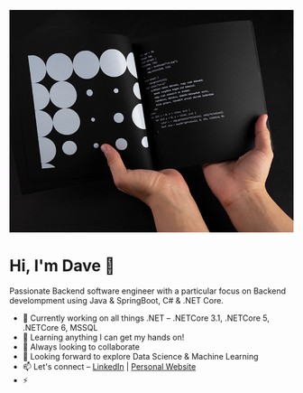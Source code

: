 ![David Amadi](https://raw.githubusercontent.com/dayveedo1/dayveedo1/master/photo-2.jpg)

# Hi, I'm Dave 👋

Passionate Backend software engineer with a particular focus on Backend develompment using Java & SpringBoot, C# & .NET Core. 

- 🔭 Currently working on all things .NET – .NETCore 3.1, .NETCore 5, .NETCore 6, MSSQL
- 🌱 Learning anything I can get my hands on!
- 👯 Always looking to collaborate
- 💬 Looking forward to explore Data Science & Machine Learning
- 📫 Let's connect – [LinkedIn](https://www.linkedin.com/in/daveamadi/) | [Personal Website](https://safeside.tk)
- ⚡
